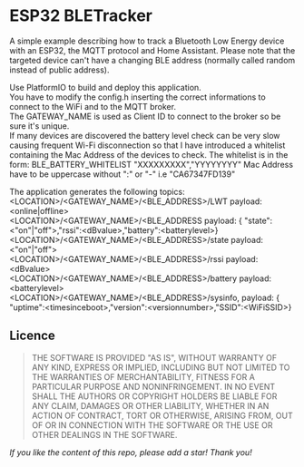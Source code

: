 # ESP32 BLETracker
A simple example describing how to track a Bluetooth Low Energy device with an ESP32, the MQTT protocol and Home Assistant. Please note that the targeted device can't have a changing BLE address (normally called random instead of public address).  

Use PlatformIO to build and deploy this application.<br>
You have to modify the config.h inserting the correct informations to connect to the WiFi and to the MQTT broker.<br>
The GATEWAY_NAME is used as Client ID to connect to the broker so be sure it's unique.<br>
If many devices are discovered the battery level check can be very slow causing frequent Wi-Fi disconnection so that I have introduced a whitelist containing the Mac Address of the devices to check. The whitelist is in the form:
BLE_BATTERY_WHITELIST       "XXXXXXXXX","YYYYYYYY"
Mac Address have to be uppercase without ":" or "-" i.e "CA67347FD139"

The application generates the following topics:<br>
&lt;LOCATION&gt;/&lt;GATEWAY_NAME&gt;/&lt;BLE_ADDRESS&gt;/LWT payload: &lt;online|offline&gt;<br>
&lt;LOCATION&gt;/&lt;GATEWAY_NAME&gt;/&lt;BLE_ADDRESS payload: { "state":&lt;"on"|"off"&gt;,"rssi":&lt;dBvalue&gt;,"battery":&lt;batterylevel&gt;}<br>
&lt;LOCATION&gt;/&lt;GATEWAY_NAME&gt;/&lt;BLE_ADDRESS&gt;/state payload: &lt;"on"|"off"&gt;<br>
&lt;LOCATION&gt;/&lt;GATEWAY_NAME&gt;/&lt;BLE_ADDRESS&gt;/rssi payload: &lt;dBvalue&gt;<br>
&lt;LOCATION&gt;/&lt;GATEWAY_NAME&gt;/&lt;BLE_ADDRESS&gt;/battery payload: &lt;batterylevel&gt;<br>
&lt;LOCATION&gt;/&lt;GATEWAY_NAME&gt;/&lt;BLE_ADDRESS&gt;/sysinfo, payload: { "uptime":&lt;timesinceboot&gt;,"version":&lt;versionnumber&gt;,"SSID":&lt;WiFiSSID&gt;}

## Licence
> THE SOFTWARE IS PROVIDED "AS IS", WITHOUT WARRANTY OF ANY KIND, EXPRESS OR
  IMPLIED, INCLUDING BUT NOT LIMITED TO THE WARRANTIES OF MERCHANTABILITY,
  FITNESS FOR A PARTICULAR PURPOSE AND NONINFRINGEMENT. IN NO EVENT SHALL THE
  AUTHORS OR COPYRIGHT HOLDERS BE LIABLE FOR ANY CLAIM, DAMAGES OR OTHER
  LIABILITY, WHETHER IN AN ACTION OF CONTRACT, TORT OR OTHERWISE, ARISING FROM,
  OUT OF OR IN CONNECTION WITH THE SOFTWARE OR THE USE OR OTHER DEALINGS IN THE
  SOFTWARE.

*If you like the content of this repo, please add a star! Thank you!*
